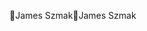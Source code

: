 James Szmak                                           J a m e s   S z m a k                                                                                     